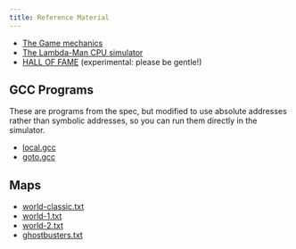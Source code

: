 ```yaml
---
title: Reference Material
---
```


* [The Game mechanics](game.html)
* [The Lambda-Man CPU simulator](lman.html)
* [HALL OF FAME](http://94.173.40.148/) (experimental: please be gentle!)


GCC Programs
------------

These are programs from the spec, but modified to use absolute addresses
rather than symbolic addresses, so you can run them directly in the simulator.

* [local.gcc](code/local.gcc)
* [goto.gcc](code/goto.gcc)

Maps
------------

* [world-classic.txt](maps/world-classic.txt)
* [world-1.txt](maps/world-1.txt)
* [world-2.txt](maps/world-2.txt)
* [ghostbusters.txt](maps/ghostbusters.txt)

